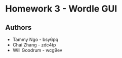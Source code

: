 # Homework 3 - Wordle GUI

## Authors

* Tammy Ngo - bsy6pq
* Chai Zhang - zdc4tp
* Will Goodrum - wcg9ev
